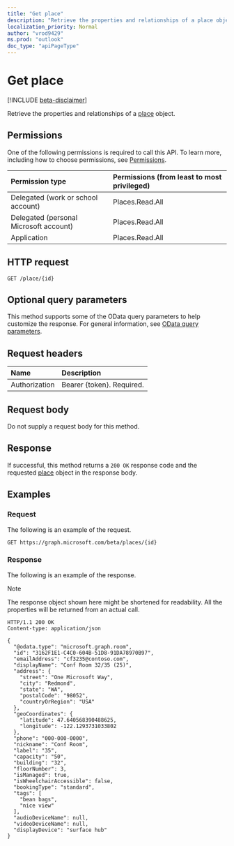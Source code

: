 ```yaml
---
title: "Get place"
description: "Retrieve the properties and relationships of a place object."
localization_priority: Normal
author: "vrod9429"
ms.prod: "outlook"
doc_type: "apiPageType"
---
```


# Get place

[!INCLUDE [beta-disclaimer](../../includes/beta-disclaimer.md)]

Retrieve the properties and relationships of a [place](../resources/place.md) object.

## Permissions

One of the following permissions is required to call this API. To learn more, including how to choose permissions, see [Permissions](/graph/permissions-reference).

| Permission type                        | Permissions (from least to most privileged) |
|:---------------------------------------|:--------------------------------------------|
| Delegated (work or school account)     | Places.Read.All |
| Delegated (personal Microsoft account) | Places.Read.All |
| Application                            | Places.Read.All |

## HTTP request

<!-- { "blockType": "ignored" } -->

```http
GET /place/{id}
```

## Optional query parameters

This method supports some of the OData query parameters to help customize the response. For general information, see [OData query parameters](/graph/query-parameters).

## Request headers

| Name          | Description               |
|:--------------|:--------------------------|
| Authorization | Bearer {token}. Required. |

## Request body

Do not supply a request body for this method.

## Response

If successful, this method returns a `200 OK` response code and the requested [place](../resources/place.md) object in the response body.

## Examples

### Request

The following is an example of the request.
<!-- {
  "blockType": "request",
  "name": "get_places"
}-->

```http
GET https://graph.microsoft.com/beta/places/{id}
```

### Response

The following is an example of the response.

> [!NOTE]
> The response object shown here might be shortened for readability. All the properties will be returned from an actual call.

<!-- {
  "blockType": "response",
  "truncated": true,
  "@odata.type": "microsoft.graph.place"
} -->

```http
HTTP/1.1 200 OK
Content-type: application/json

{
  "@odata.type": "microsoft.graph.room",
  "id": "3162F1E1-C4C0-604B-51D8-91DA78970B97",
  "emailAddress": "cf3235@contoso.com",
  "displayName": "Conf Room 32/35 (25)",
  "address": {
    "street": "One Microsoft Way",
    "city": "Redmond",
    "state": "WA",
    "postalCode": "98052",
    "countryOrRegion": "USA"
  },
  "geoCoordinates": {
    "latitude": 47.640568390488625,
    "longitude": -122.1293731033802
  },
  "phone": "000-000-0000",
  "nickname": "Conf Room",
  "label": "35",
  "capacity": "50",
  "building": "32",
  "floorNumber": 3,
  "isManaged": true,
  "isWheelchairAccessible": false,
  "bookingType": "standard",
  "tags": [
    "bean bags",
    "nice view"
  ],
  "audioDeviceName": null,
  "videoDeviceName": null,
  "displayDevice": "surface hub"
}
```

<!-- uuid: 16cd6b66-4b1a-43a1-adaf-3a886856ed98
2019-02-04 14:57:30 UTC -->
<!-- {
  "type": "#page.annotation",
  "description": "Get place",
  "keywords": "",
  "section": "documentation",
  "tocPath": ""
}-->
